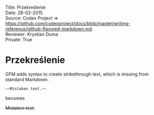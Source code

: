 Title: 		Przekreślenie  
Date: 		28-02-2015  
Source:     Codex Project => https://github.com/codexproject/docs/blob/master/writing-reference/github-flavored-markdown.md  
Reviewer:	Krystian Duma  
Private:	True  

# Przekreślenie
GFM adds syntax to create strikethrough text, which is missing from standard Markdown.

```
~~Mistaken text.~~
```

becomes

~~Mistaken text.~~